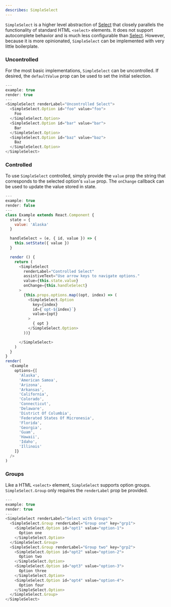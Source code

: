 ```yaml
---
describes: SimpleSelect
---
```


`SimpleSelect` is a higher level abstraction of [Select](#Select) that closely parallels the functionality of standard HTML `<select>` elements. It does not support autocomplete behavior and is much less configurable than [Select](#Select). However, because it is more opinionated, `SimpleSelect` can be implemented with very little boilerplate.

### Uncontrolled
For the most basic implementations, `SimpleSelect` can be uncontrolled. If desired, the `defaultValue` prop can be used to set the initial selection.

```javascript
---
example: true
render: true
---
<SimpleSelect renderLabel="Uncontrolled Select">
  <SimpleSelect.Option id="foo" value="foo">
    Foo
  </SimpleSelect.Option>
  <SimpleSelect.Option id="bar" value="bar">
    Bar
  </SimpleSelect.Option>
  <SimpleSelect.Option id="baz" value="baz">
    Baz
  </SimpleSelect.Option>
</SimpleSelect>
```

### Controlled
To use `SimpleSelect` controlled, simply provide the `value` prop the string that corresponds to the selected option's `value` prop. The `onChange` callback can be used to update the value stored in state.

```javascript
---
example: true
render: false
---
class Example extends React.Component {
  state = {
    value: 'Alaska'
  }

  handleSelect = (e, { id, value }) => {
    this.setState({ value })
  }

  render () {
    return (
      <SimpleSelect
        renderLabel="Controlled Select"
        assistiveText="Use arrow keys to navigate options."
        value={this.state.value}
        onChange={this.handleSelect}
      >
        {this.props.options.map((opt, index) => (
          <SimpleSelect.Option
            key={index}
            id={`opt-${index}`}
            value={opt}
          >
            { opt }
          </SimpleSelect.Option>
        ))}

      </SimpleSelect>
    )
  }
}
render(
  <Example
    options={[
      'Alaska',
      'American Samoa',
      'Arizona',
      'Arkansas',
      'California',
      'Colorado',
      'Connecticut',
      'Delaware',
      'District Of Columbia',
      'Federated States Of Micronesia',
      'Florida',
      'Georgia',
      'Guam',
      'Hawaii',
      'Idaho',
      'Illinois'
    ]}
  />
)
```

### Groups
Like a HTML `<select>` element, `SimpleSelect` supports option groups. `SimpleSelect.Group` only requires the `renderLabel` prop be provided.

```javascript
---
example: true
render: true
---
<SimpleSelect renderLabel="Select with Groups">
  <SimpleSelect.Group renderLabel="Group one" key="grp1">
    <SimpleSelect.Option id="opt1" value="option-1">
      Option one
    </SimpleSelect.Option>
  </SimpleSelect.Group>
  <SimpleSelect.Group renderLabel="Group two" key="grp2">
    <SimpleSelect.Option id="opt2" value="option-2">
      Option two
    </SimpleSelect.Option>
    <SimpleSelect.Option id="opt3" value="option-3">
      Option three
    </SimpleSelect.Option>
    <SimpleSelect.Option id="opt4" value="option-4">
      Option four
    </SimpleSelect.Option>
  </SimpleSelect.Group>
</SimpleSelect>
```
